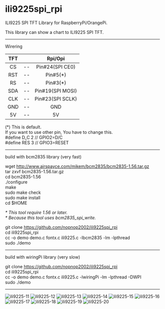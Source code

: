 # ili9225spi_rpi
ILI9225 SPI TFT Library for RaspberryPi/OrangePi.  

This library can show a chart to ILI9225 SPI TFT.   

----

Wirering   

|TFT||Rpi/Opi|
|:-:|:-:|:-:|
|CS|--|Pin#24(SPI CE0)|
|RST|--|Pin#5(*)|
|RS|--|Pin#3(*)|
|SDA|--|Pin#19(SPI MOSI)|
|CLK|--|Pin#23(SPI SCLK)|
|GND|--|GND|
|5V|--|5V|

(*) 
This is default.   
If you want to use other pin, You have to change this.   
#define D_C  2  // GPIO2=D/C   
#define RES  3  // GPIO3=RESET   

----

build with bcm2835 library (very fast)   

wget http://www.airspayce.com/mikem/bcm2835/bcm2835-1.56.tar.gz   
tar zxvf bcm2835-1.56.tar.gz   
cd bcm2835-1.56   
./configure   
make   
sudo make check   
sudo make install   
cd $HOME   

_\* This tool require 1.56 or later._   
_\* Because this tool uses bcm2835_spi_write._   


git clone https://github.com/nopnop2002/ili9225spi_rpi   
cd ili9225spi_rpi   
cc -o demo demo.c fontx.c ili9225.c -lbcm2835 -lm -lpthread   
sudo ./demo   

----

build with wiringPi library (very slow)   

git clone https://github.com/nopnop2002/ili9225spi_rpi   
cd ili9225spi_rpi   
cc -o demo demo.c fontx.c ili9225.c -lwiringPi -lm -lpthread -DWPI   
sudo ./demo   

---

![ili9225-11](https://user-images.githubusercontent.com/6020549/58362412-bfa46f00-7ed1-11e9-9c74-dd56ea798c2c.JPG)
![ili9225-12](https://user-images.githubusercontent.com/6020549/58362413-bfa46f00-7ed1-11e9-93c5-7a6c78b6b2a5.JPG)
![ili9225-13](https://user-images.githubusercontent.com/6020549/58362414-bfa46f00-7ed1-11e9-80a4-e3c8e6f0f901.JPG)
![ili9225-14](https://user-images.githubusercontent.com/6020549/58362415-c03d0580-7ed1-11e9-8506-bc6b8e9b9afd.JPG)
![ili9225-15](https://user-images.githubusercontent.com/6020549/58362416-c03d0580-7ed1-11e9-9f2a-b40fd4ee5776.JPG)
![ili9225-16](https://user-images.githubusercontent.com/6020549/58362417-c03d0580-7ed1-11e9-899d-a61d415d4947.JPG)
![ili9225-17](https://user-images.githubusercontent.com/6020549/58362418-c03d0580-7ed1-11e9-8a0d-fc3342925b06.JPG)
![ili9225-18](https://user-images.githubusercontent.com/6020549/58362419-c0d59c00-7ed1-11e9-8fec-2d5b673a877a.JPG)
![ili9225-19](https://user-images.githubusercontent.com/6020549/58362420-c0d59c00-7ed1-11e9-9b8b-cf3657149c2f.JPG)
![ili9225-20](https://user-images.githubusercontent.com/6020549/58362421-c16e3280-7ed1-11e9-8033-eea28354c9a5.JPG)

